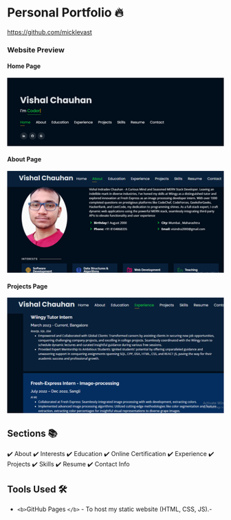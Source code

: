 # Personal Portfolio 🔥

https://github.com/micklevast

### Website Preview

#### Home Page

<img src="website_images/home.png" width="900">

#### About Page

<img src="website_images/about.png" width="900">

#### Projects Page

<img src="./website_images/experience.png" width="900">

## Sections 📚

✔️ About
✔️ Interests
✔️ Education
✔️ Online Certification
✔️ Experience
✔️ Projects
✔️ Skills
✔️ Resume
✔️ Contact Info

## Tools Used 🛠️

* `<b>`GitHub Pages `</b>` - To host my static website (HTML, CSS, JS).-
